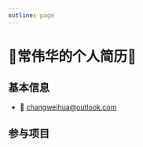 ```yaml
---
outline: page
---
```


# :tada:常伟华的个人简历:100: #

## 基本信息 ##

- :e-mail: changweihua@outlook.com

## 参与项目 ##